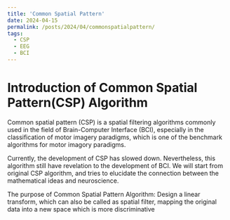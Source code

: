 ```yaml
---
title: 'Common Spatial Pattern'
date: 2024-04-15
permalink: /posts/2024/04/commonspatialpattern/
tags:
  - CSP
  - EEG
  - BCI
---
```


# Introduction of Common Spatial Pattern(CSP) Algorithm

Common spatial pattern (CSP) is a spatial filtering algorithms commonly used in the field of Brain-Computer Interface (BCI), especially in the classification of motor imagery paradigms, which is one of the benchmark algorithms for motor imagory paradigms. 

Currently, the development of CSP has slowed down. Nevertheless, this algorithm still have revelation to the development of BCI. We will start from original CSP algorithm, and tries to elucidate the connection between the mathematical ideas and neuroscience.

The purpose of Common Spatial Pattern Algorithm: Design a linear transform, which can also be called as spatial filter, mapping the original data into a new space which is more discriminative

<!--This post will show up by default. To disable scheduling of future posts, edit `config.yml` and set `future: false`. -->
